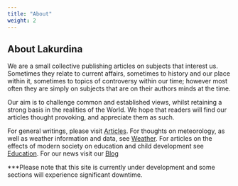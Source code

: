 ```yaml
---
title: "About"
weight: 2
---
```


## About Lakurdina

We are a small collective publishing articles on subjects that interest us. Sometimes they relate to current affairs, sometimes to history and our place within it, sometimes to topics of controversy within our time; however most often they are simply on subjects that are on their authors minds at the time.  

Our aim is to challenge common and established views, whilst retaining a strong basis in the realities of the World. We hope that readers will find our articles thought provoking, and appreciate them as such.  

For general writings, please visit [Articles](https://articles.lakurdina.com). For thoughts on meteorology, as well as weather information and data, see [Weather](https://weather.lakurdina.com). For articles on the effects of modern society on education and child development see [Education](https://education.lakurdina.co.uk). For our news visit our [Blog](blog.lakurdina.co.uk)

***Please note that this site is currently under development and some sections will experience significant downtime.
